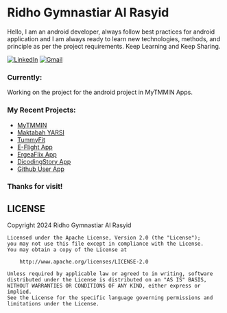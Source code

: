 # Ridho Gymnastiar Al Rasyid

<p> Hello, I am an android developer, always follow best practices for android application and I am always ready to learn new technologies, methods, and principle as per the project requirements. Keep Learning and Keep Sharing. <p>

[![LinkedIn](https://img.shields.io/badge/-LinkedIn-0077B5?style=for-the-badge&logo=linkedin)](https://www.linkedin.com/in/ridhogaa/)
[![Gmail](https://img.shields.io/badge/-Gmail-000000?style=for-the-badge&logo=gmail&logoColor=white)](ridhogymnastiar.ar@gmail.com)

### Currently:
Working on the project for the android project in MyTMMIN Apps.

### My Recent Projects:
- [MyTMMIN](https://github.com/ridhogaa/my-portofolio/blob/master/projects/MyTMMIN.md)
- [Maktabah YARSI](https://github.com/ridhogaa/my-portofolio/blob/master/projects/MaktabahYARSI.md)
- [TummyFit](https://github.com/ridhogaa/my-portofolio/blob/master/projects/TummyFit.md)
- [E-Flight App](https://github.com/ridhogaa/my-portofolio/blob/master/projects/E-Flight.md)
- [ErgeaFlix App](https://github.com/ridhogaa/my-portofolio/blob/master/projects/ErgeaFlix.md)
- [DicodingStory App](https://github.com/ridhogaa/my-portofolio/blob/master/projects/DicodingStory.md)
- [Github User App](https://github.com/ridhogaa/my-portofolio/blob/master/projects/GitHubUser.md)

### Thanks for visit!

   LICENSE
-----

 Copyright 2024 Ridho Gymnastiar Al Rasyid

    Licensed under the Apache License, Version 2.0 (the "License");
    you may not use this file except in compliance with the License.
    You may obtain a copy of the License at

        http://www.apache.org/licenses/LICENSE-2.0

    Unless required by applicable law or agreed to in writing, software
    distributed under the License is distributed on an "AS IS" BASIS,
    WITHOUT WARRANTIES OR CONDITIONS OF ANY KIND, either express or implied.
    See the License for the specific language governing permissions and
    limitations under the License.
